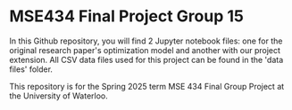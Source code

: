 # MSE434 Final Project Group 15
In this Github repository, you will find 2 Jupyter notebook files: one for the original research paper's optimization model and another with our project extension. All CSV data files used for this project can be found in the 'data files' folder. 

This repository is for the Spring 2025 term MSE 434 Final Group Project at the University of Waterloo. 
